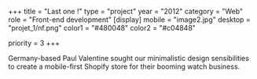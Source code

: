 +++
title = "Last one !"
type = "project"
year = "2012"
category = "Web"
role = "Front-end development"
[display]
mobile = "image2.jpg"
desktop = "projet_1/nf.png"
color1 = "#480048"
color2 = "#c04848"


priority = 3
+++

Germany-based Paul Valentine sought our minimalistic design sensibilities to create a mobile-first Shopify store for their booming watch business.
